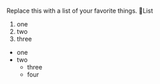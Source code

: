 Replace this with a list of your favorite things.
🎴List
1. one
2. two
3. three
* one
* two
  * three
  * four
